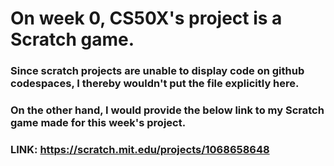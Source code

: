 # On week 0, CS50X's project is a Scratch game.

### Since scratch projects are unable to display code on github codespaces, I thereby wouldn't put the file explicitly here.
### On the other hand, I would provide the below link to my Scratch game made for this week's project.
### LINK: https://scratch.mit.edu/projects/1068658648

